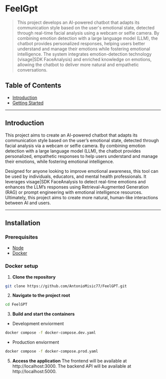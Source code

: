 # FeelGpt

> This project develops an AI-powered chatbot that adapts its communication style based on the user's emotional state, detected through real-time facial analysis using a webcam or selfie camera. By combining emotion detection with a large language model (LLM), the chatbot provides personalized responses, helping users better understand and manage their emotions while fostering emotional intelligence. The system integrates emotion-detection technology (visage|SDK FaceAnalysis) and enriched knowledge on emotions, allowing the chatbot to deliver more natural and empathetic conversations.


## Table of Contents
- [Introduction](#introduction)
- [Getting Started](#installation)
---

## Introduction

This project aims to create an AI-powered chatbot that adapts its communication style based on the user’s emotional state, detected through facial analysis via a webcam or selfie camera. By combining emotion detection with a large language model (LLM), the chatbot provides personalized, empathetic responses to help users understand and manage their emotions, while fostering emotional intelligence.

Designed for anyone looking to improve emotional awareness, this tool can be used by individuals, educators, and mental health professionals. It leverages visage|SDK FaceAnalysis to detect real-time emotions and enhances the LLM’s responses using Retrieval-Augmented Generation (RAG) or prompt engineering with emotional intelligence resources. Ultimately, this project aims to create more natural, human-like interactions between AI and users.

---

## Installation

### Prerequisites
- [Node](https://nodejs.org/en/download/package-manager)
- [Docker](https://docs.docker.com/engine/install/)

### Docker setup
1. **Clone the repository**
```bash
git clone https://github.com/AntonioMisic77/FeelGPT.git
```

2. **Navigate to the project root**
```bash
cd FeelGPT
```

3. **Build and start the containers**
-  Development enviorment
```bash
docker compose -f docker-compose.dev.yaml
```
- Production enviorment
```bash
docker compose -f docker-compose.prod.yaml
```

5. **Access the application**
The frontend will be available at http://localhost:3000.
The backend API will be available at http://localhost:5000.

